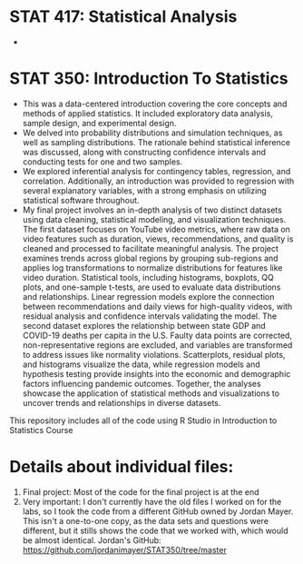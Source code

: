 # STAT 417: Statistical Analysis
+ 

# STAT 350: Introduction To Statistics
+ This was a data-centered introduction covering the core concepts and methods of applied statistics. It included exploratory data analysis, sample design, and experimental design.
+ We delved into probability distributions and simulation techniques, as well as sampling distributions. The rationale behind statistical inference was discussed, along with constructing confidence intervals and conducting tests for one and two samples.
+ We explored inferential analysis for contingency tables, regression, and correlation. Additionally, an introduction was provided to regression with several explanatory variables, with a strong emphasis on utilizing statistical software throughout.
+ My final project involves an in-depth analysis of two distinct datasets using data cleaning, statistical modeling, and visualization techniques. The first dataset focuses on YouTube video metrics, where raw data on video features such as duration, views, recommendations, and quality is cleaned and processed to facilitate meaningful analysis. The project examines trends across global regions by grouping sub-regions and applies log transformations to normalize distributions for features like video duration. Statistical tools, including histograms, boxplots, QQ plots, and one-sample t-tests, are used to evaluate data distributions and relationships. Linear regression models explore the connection between recommendations and daily views for high-quality videos, with residual analysis and confidence intervals validating the model. The second dataset explores the relationship between state GDP and COVID-19 deaths per capita in the U.S. Faulty data points are corrected, non-representative regions are excluded, and variables are transformed to address issues like normality violations. Scatterplots, residual plots, and histograms visualize the data, while regression models and hypothesis testing provide insights into the economic and demographic factors influencing pandemic outcomes. Together, the analyses showcase the application of statistical methods and visualizations to uncover trends and relationships in diverse datasets.

This repository includes all of the code using R Studio in Introduction to Statistics Course

# Details about individual files:
1. Final project: Most of the code for the final project is at the end
2. Very important: I don't currently have the old files I worked on for the labs, so I took the code from a different GitHub owned by Jordan Mayer. This isn't a one-to-one copy, as the data  sets and questions were different, but it stills shows the code that we worked with, which would be almost identical.
Jordan's GitHub: https://github.com/jordanimayer/STAT350/tree/master
